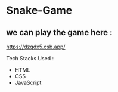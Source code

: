 # Snake-Game

## we can play the game here : 
https://dzqdx5.csb.app/

Tech Stacks Used :
* HTML
* CSS
* JavaScript
